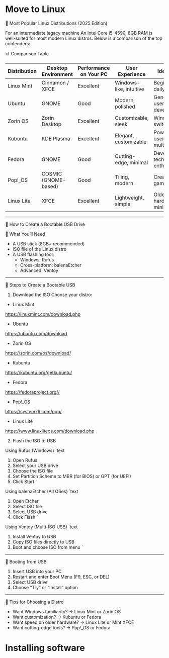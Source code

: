 # Move to Linux

🐧 Most Popular Linux Distributions (2025 Edition)

For an intermediate legacy machine
An Intel Core i5-4590, 8GB RAM is well-suited for most modern Linux distros. Below is a comparison of the top contenders:

📊 Comparison Table

| Distribution     | Desktop Environment | Performance on Your PC | User Experience       | Ideal For                     |
|------------------|---------------------|-------------------------|------------------------|-------------------------------|
| Linux Mint   | Cinnamon / XFCE     | Excellent               | Windows-like, intuitive| Beginners, daily use          |
| Ubuntu       | GNOME               | Good                    | Modern, polished       | General users, developers     |
| Zorin OS     | Zorin Desktop       | Excellent               | Customizable, sleek    | Windows switchers             |
| Kubuntu      | KDE Plasma          | Excellent               | Elegant, customizable  | Power users, multitaskers     |
| Fedora       | GNOME               | Good                    | Cutting-edge, minimal  | Developers, tech enthusiasts  |
| Pop!_OS      | COSMIC (GNOME-based)| Good                    | Tiling, modern         | Creators, gamers              |
| Linux Lite   | XFCE                | Excellent               | Lightweight, simple    | Older hardware, minimalists   |

---

🔧 How to Create a Bootable USB Drive

🧰 What You’ll Need
- A USB stick (8GB+ recommended)
- ISO file of the Linux distro
- A USB flashing tool:
  - Windows: Rufus
  - Cross-platform: balenaEtcher
  - Advanced: Ventoy

---

🚀 Steps to Create a Bootable USB

1. Download the ISO
Choose your distro:
- Linux Mint

https://linuxmint.com/download.php

- Ubuntu

https://ubuntu.com/download

- Zorin OS

https://zorin.com/os/download/

- Kubuntu

https://kubuntu.org/getkubuntu/

- Fedora

https://fedoraproject.org//

- Pop!_OS

https://system76.com/pop/

- Linux Lite

https://www.linuxliteos.com/download.php

2. Flash the ISO to USB

Using Rufus (Windows)
`text
1. Open Rufus
2. Select your USB drive
3. Choose the ISO file
4. Set Partition Scheme to MBR (for BIOS) or GPT (for UEFI)
5. Click Start
`

Using balenaEtcher (All OSes)
`text
1. Open Etcher
2. Select ISO file
3. Select USB drive
4. Click Flash
`

Using Ventoy (Multi-ISO USB)
`text
1. Install Ventoy to USB
2. Copy ISO files directly to USB
3. Boot and choose ISO from menu
`

---

🧪 Booting from USB

1. Insert USB into your PC
2. Restart and enter Boot Menu (F9, ESC, or DEL)
3. Select USB drive
4. Choose “Try” or “Install” option

---

🧠 Tips for Choosing a Distro

- Want Windows familiarity? → Linux Mint or Zorin OS
- Want customization? → Kubuntu or Fedora
- Want speed on older hardware? → Linux Lite or Mint XFCE
- Want cutting-edge tools? → Pop!_OS or Fedora

# Installing software 

